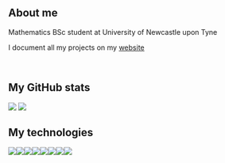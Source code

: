 ## About me

Mathematics BSc student at University of Newcastle upon Tyne

I document all my projects on my [website](https://www.danielnicholson.uk)

<br>

## My GitHub stats

<img src="https://streak-stats.demolab.com?user=Daniel-Nicholson-Code&theme=transparent&hide_border=true&sideNums=989898&dates=989898&currStreakNum=989898&currStreakLabel=989898&sideLabels=989898&fire=6375CF&ring=6375CF"/>
<img src="https://github-readme-stats.vercel.app/api/top-langs/?username=Daniel-Nicholson-code&theme=transparent&hide_border=true&hide_title=true&layout=compact&text_color=a3a3a3"/>

## My technologies

<div>
  <img src="https://img.shields.io/badge/-C++-6375cf?logo=cplusplus&logoColor=white&style=for-the-badge" style="float:left;">
  <img src="https://img.shields.io/badge/-Python-6375cf?logo=python&logoColor=white&style=for-the-badge" style="float:left;">
  <img src="https://img.shields.io/badge/-JavaScript-6375cf?logo=javascript&logoColor=white&style=for-the-badge" style="float:left;">
  <img src="https://img.shields.io/badge/-git-6375cf?logo=git&logoColor=white&style=for-the-badge" style="float:left;">
  <img src="https://img.shields.io/badge/-json-6375cf?logo=json&logoColor=white&style=for-the-badge" style="float:left;">
  <img src="https://img.shields.io/badge/-PHP-6375cf?logo=php&logoColor=white&style=for-the-badge" style="float:left;">
  <img src="https://img.shields.io/badge/-HTML5-6375cf?logo=html5&logoColor=white&style=for-the-badge" style="float:left;">
  <img src="https://img.shields.io/badge/-CSS-6375cf?logo=css&logoColor=white&style=for-the-badge" style="float:left;">
</div>
